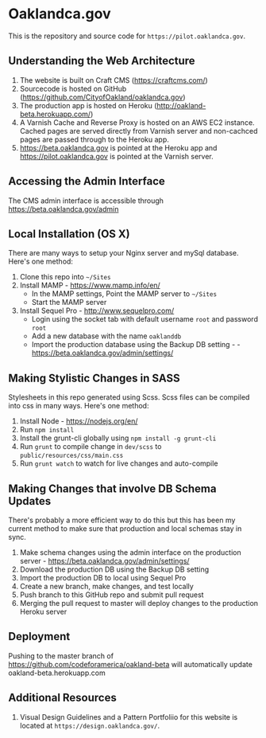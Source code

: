# Oaklandca.gov

This is the repository and source code for `https://pilot.oaklandca.gov`.

## Understanding the Web Architecture

1. The website is built on Craft CMS (https://craftcms.com/)
2. Sourcecode is hosted on GitHub (https://github.com/CityofOakland/oaklandca.gov)
3. The production app is hosted on Heroku (http://oakland-beta.herokuapp.com/)
4. A Varnish Cache and Reverse Proxy is hosted on an AWS EC2 instance. Cached pages are served directly from Varnish server and non-cachced pages are passed through to the Heroku app.
5. https://beta.oaklandca.gov is pointed at the Heroku app and https://pilot.oaklandca.gov is pointed at the Varnish server.

## Accessing the Admin Interface

The CMS admin interface is accessible through https://beta.oaklandca.gov/admin

## Local Installation (OS X)

There are many ways to setup your Nginx server and mySql database. Here's one method: 

1. Clone this repo into `~/Sites`
1. Install MAMP - https://www.mamp.info/en/
    - In the MAMP settings, Point the MAMP server to `~/Sites`
    - Start the MAMP server
1. Install Sequel Pro - http://www.sequelpro.com/
    - Login using the socket tab with default username `root` and password `root`
    - Add a new database with the name `oaklanddb`
    - Import the production database using the Backup DB setting -  - https://beta.oaklandca.gov/admin/settings/

## Making Stylistic Changes in SASS

Stylesheets in this repo generated using Scss. Scss files can be compiled into css in many ways. Here's one method:

1. Install Node - https://nodejs.org/en/
1. Run `npm install`
1. Install the grunt-cli globally using `npm install -g grunt-cli`
1. Run `grunt` to compile change in  `dev/scss` to `public/resources/css/main.css`
1. Run `grunt watch` to watch for live changes and auto-compile


## Making Changes that involve DB Schema Updates

There's probably a more efficient way to do this but this has been my current method to make sure that production and local schemas stay in sync.

1. Make schema changes using the admin interface on the production server - https://beta.oaklandca.gov/admin/settings/
2. Download the production DB using the Backup DB setting
3. Import the production DB to local using Sequel Pro
4. Create a new branch, make changes, and test locally
5. Push branch to this GitHub repo and submit pull request
6. Merging the pull request to master will deploy changes to the production Heroku server

## Deployment

Pushing to the master branch of https://github.com/codeforamerica/oakland-beta will automatically update oakland-beta.herokuapp.com

## Additional Resources

1. Visual Design Guidelines and a Pattern Portfoliio for this website is located at `https://design.oaklandca.gov/`.
